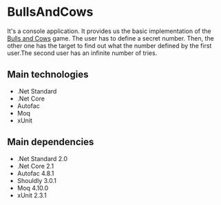 # BullsAndCows

It's a console application. It provides us the basic implementation of the [Bulls and Cows](https://en.wikipedia.org/wiki/Bulls_and_Cows) game. The user has to define a secret number. Then, the other one has the target to find out what the number defined by the first user.The second user has an infinite number of tries.

## Main technologies
* .Net Standard
* .Net Core
* Autofac
* Moq
* xUnit

## Main dependencies
* .Net Standard 2.0
* .Net Core 2.1
* Autofac 4.8.1
* Shouldly 3.0.1
* Moq 4.10.0
* xUnit 2.3.1
